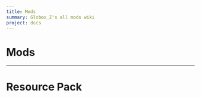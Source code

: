 ```yaml
---
title: Mods
summary: Globox_Z's all mods wiki
project: docs
---
```

# Mods

<div id="icon-gallery"></div>
<script src="/wiki/javascripts/const.js"></script>
<script src="/wiki/javascripts/gallery.js"></script>


---
# Resource Pack
<div id="resource-gallery"></div>
